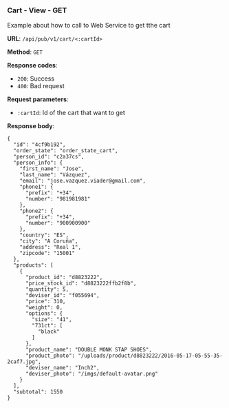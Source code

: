 ### Cart - View - GET

Example about how to call to Web Service to get tthe cart

**URL**: `/api/pub/v1/cart/<:cartId>`

**Method**: `GET`

**Response codes**:
* `200`: Success
* `400`: Bad request

**Request parameters**:
* `:cartId`: Id of the cart that want to get


**Response body**:

```
{
  "id": "4cf9b192",
  "order_state": "order_state_cart",
  "person_id": "c2a37cs",
  "person_info": {
    "first_name": "Jose",
    "last_name": "Vázquez",
    "email": "jose.vazquez.viader@gmail.com",
    "phone1": {
      "prefix": "+34",
      "number": "981981981"
    },
    "phone2": {
      "prefix": "+34",
      "number": "900900900"
    },
    "country": "ES",
    "city": "A Coruña",
    "address": "Real 1",
    "zipcode": "15001"
  },
  "products": [
    {
      "product_id": "d8823222",
      "price_stock_id": "d8823222ffb2f8b",
      "quantity": 5,
      "deviser_id": "f055694",
      "price": 310,
      "weight": 0,
      "options": {
        "size": "41",
        "731ct": [
          "black"
        ]
      },
      "product_name": "DOUBLE MONK STAP SHOES",
      "product_photo": "/uploads/product/d8823222/2016-05-17-05-55-35-2caf7.jpg",
      "deviser_name": "Inch2",
      "deviser_photo": "/imgs/default-avatar.png"
    }
  ],
  "subtotal": 1550
}
```